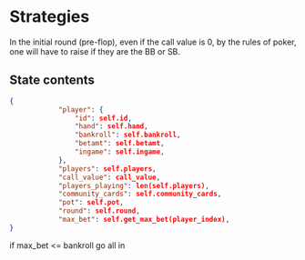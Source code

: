 # Strategies

In the initial round (pre-flop), even if the call value is 0, by the rules of poker, one will have to raise if they are the BB or SB.

## State contents

```json
{
            "player": {
                "id": self.id,
                "hand": self.hand,
                "bankroll": self.bankroll,
                "betamt": self.betamt,
                "ingame": self.ingame,
            },
            "players": self.players,
            "call_value": call_value,
            "players_playing": len(self.players),
            "community_cards": self.community_cards,
            "pot": self.pot,
            "round": self.round,
            "max_bet": self.get_max_bet(player_index),
}
```
if max_bet <= bankroll go all in